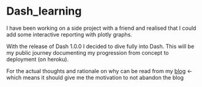 # Dash_learning

I have been working on a side project with a friend and realised that I could
add some interactive reporting with plotly graphs.

With the release of Dash 1.0.0 I decided to dive fully into Dash.
This will be my public journey documenting my progression from concept to deployment (on heroku).

For the actual thoughts and rationale on why can be read from my [blog](https://www.wahe3bru.github.io) <- which means it should give me the motivation to not abandon the blog  
